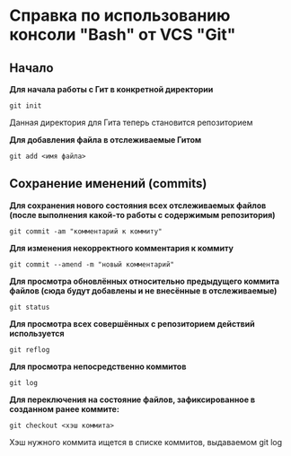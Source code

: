 # Справка по использованию консоли "Bash" от VCS "Git"


## Начало
**Для начала работы с Гит в конкретной директории**

```
git init
```
Данная директория для Гита теперь становится репозиторием

**Для добавления файла в отслеживаемые Гитом**

```
git add <имя файла>
```

## Сохранение именений (commits)
**Для сохранения нового состояния всех отслеживаемых файлов (после выполнения какой-то работы с содержимым репозитория)**

```
git commit -am "комментарий к коммиту"
```
**Для изменения некорректного комментария к коммиту**

```
git commit --amend -m "новый комментарий"
```
**Для просмотра обновлённых относительно предыдущего коммита файлов (сюда будут добавлены и не внесённые в отслеживаемые)**

```
git status
```
**Для просмотра всех совершённых с репозиторием действий используется**

```
git reflog
```
**Для просмотра непосредственно коммитов**

```
git log
```
**Для переключения на состояние файлов, зафиксированное в созданном ранее коммите:**
```
git checkout <хэш коммита>
``` 
Хэш нужного коммита ищется в списке коммитов, выдаваемом git log